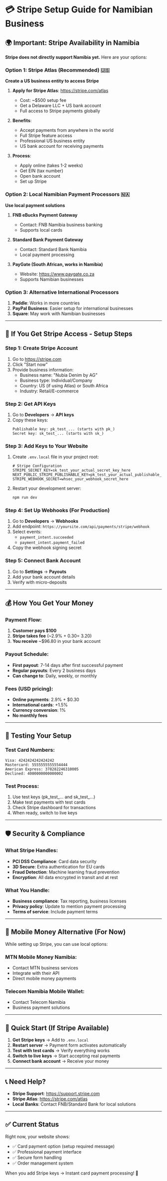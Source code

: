 # 💳 Stripe Setup Guide for Namibian Business

## 🌍 **Important: Stripe Availability in Namibia**

**Stripe does not directly support Namibia yet.** Here are your options:

### Option 1: Stripe Atlas (Recommended) 🇺🇸
**Create a US business entity to access Stripe**

1. **Apply for Stripe Atlas**: https://stripe.com/atlas
   - Cost: ~$500 setup fee
   - Get a Delaware LLC + US bank account
   - Full access to Stripe payments globally

2. **Benefits**:
   - Accept payments from anywhere in the world
   - Full Stripe feature access
   - Professional US business entity
   - US bank account for receiving payments

3. **Process**:
   - Apply online (takes 1-2 weeks)
   - Get EIN (tax number)
   - Open bank account
   - Set up Stripe

### Option 2: Local Namibian Payment Processors 🇳🇦
**Use local payment solutions**

1. **FNB eBucks Payment Gateway**
   - Contact: FNB Namibia business banking
   - Supports local cards

2. **Standard Bank Payment Gateway**
   - Contact: Standard Bank Namibia
   - Local payment processing

3. **PayGate (South African, works in Namibia)**
   - Website: https://www.paygate.co.za
   - Supports Namibian businesses

### Option 3: Alternative International Processors
1. **Paddle**: Works in more countries
2. **PayPal Business**: Easier setup for international businesses
3. **Square**: May work with Namibian businesses

---

## 🚀 **If You Get Stripe Access - Setup Steps**

### Step 1: Create Stripe Account
1. Go to https://stripe.com
2. Click "Start now"
3. Provide business information:
   - Business name: "Nubia Denim by AG"
   - Business type: Individual/Company
   - Country: US (if using Atlas) or South Africa
   - Industry: Retail/E-commerce

### Step 2: Get API Keys
1. Go to **Developers** → **API keys**
2. Copy these keys:
   ```
   Publishable key: pk_test_... (starts with pk_)
   Secret key: sk_test_... (starts with sk_)
   ```

### Step 3: Add Keys to Your Website
1. Create `.env.local` file in your project root:
   ```env
   # Stripe Configuration
   STRIPE_SECRET_KEY=sk_test_your_actual_secret_key_here
   NEXT_PUBLIC_STRIPE_PUBLISHABLE_KEY=pk_test_your_actual_publishable_key_here
   STRIPE_WEBHOOK_SECRET=whsec_your_webhook_secret_here
   ```

2. Restart your development server:
   ```bash
   npm run dev
   ```

### Step 4: Set Up Webhooks (For Production)
1. Go to **Developers** → **Webhooks**
2. Add endpoint: `https://yoursite.com/api/payments/stripe/webhook`
3. Select events:
   - `payment_intent.succeeded`
   - `payment_intent.payment_failed`
4. Copy the webhook signing secret

### Step 5: Connect Bank Account
1. Go to **Settings** → **Payouts**
2. Add your bank account details
3. Verify with micro-deposits

---

## 💰 **How You Get Your Money**

### Payment Flow:
1. **Customer pays $100** 
2. **Stripe takes fee** (~2.9% + $0.30 = ~$3.20)
3. **You receive** ~$96.80 in your bank account

### Payout Schedule:
- **First payout**: 7-14 days after first successful payment
- **Regular payouts**: Every 2 business days
- **Can change to**: Daily, weekly, or monthly

### Fees (USD pricing):
- **Online payments**: 2.9% + $0.30
- **International cards**: +1.5%
- **Currency conversion**: 1%
- **No monthly fees**

---

## 🔧 **Testing Your Setup**

### Test Card Numbers:
```
Visa: 4242424242424242
Mastercard: 5555555555554444
American Express: 378282246310005
Declined: 4000000000000002
```

### Test Process:
1. Use test keys (pk_test_... and sk_test_...)
2. Make test payments with test cards
3. Check Stripe dashboard for transactions
4. When ready, switch to live keys

---

## 🛡️ **Security & Compliance**

### What Stripe Handles:
- **PCI DSS Compliance**: Card data security
- **3D Secure**: Extra authentication for EU cards
- **Fraud Detection**: Machine learning fraud prevention
- **Encryption**: All data encrypted in transit and at rest

### What You Handle:
- **Business compliance**: Tax reporting, business licenses
- **Privacy policy**: Update to mention payment processing
- **Terms of service**: Include payment terms

---

## 📱 **Mobile Money Alternative (For Now)**

While setting up Stripe, you can use local options:

### MTN Mobile Money Namibia:
- Contact MTN business services
- Integrate with their API
- Direct mobile money payments

### Telecom Namibia Mobile Wallet:
- Contact Telecom Namibia
- Business payment solutions

---

## 🎯 **Quick Start (If Stripe Available)**

1. **Get Stripe keys** → Add to `.env.local`
2. **Restart server** → Payment form activates automatically
3. **Test with test cards** → Verify everything works
4. **Switch to live keys** → Start accepting real payments
5. **Connect bank account** → Receive your money

---

## 📞 **Need Help?**

- **Stripe Support**: https://support.stripe.com
- **Stripe Atlas**: https://stripe.com/atlas
- **Local Banks**: Contact FNB/Standard Bank for local solutions

---

## ✅ **Current Status**

Right now, your website shows:
- ✅ Card payment option (setup required message)
- ✅ Professional payment interface
- ✅ Secure form handling
- ✅ Order management system

When you add Stripe keys → Instant card payment processing! 🚀

